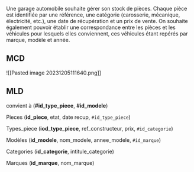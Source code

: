 Une garage automobile souhaite gérer son stock de pièces. 
Chaque pièce est identifiée par une référence, une catégorie (carosserie, mécanique, électricité, etc.), une date de récupération et un prix de vente. 
On souhaite également pouvoir établir une correspondance entre les pièces et les véhicules pour lesquels elles conviennent, ces véhicules étant repérés par marque, modèle et année.

## MCD
![[Pasted image 20231205111640.png]]
## MLD
convient à (**#id_type_piece**, **#id_modele**)

Pieces (**id_piece**, etat, date recup, `#id_type_piece`)

Types_piece (**iod_type_piece**, ref_constructeur, prix, `#id_categorie`)

Modèles (**id_modele**, nom_modele, annee_modele, `#id_marque`)

Categories (**id_categorie**, intitule_categorie)

Marques (**id_marque**, nom_marque)